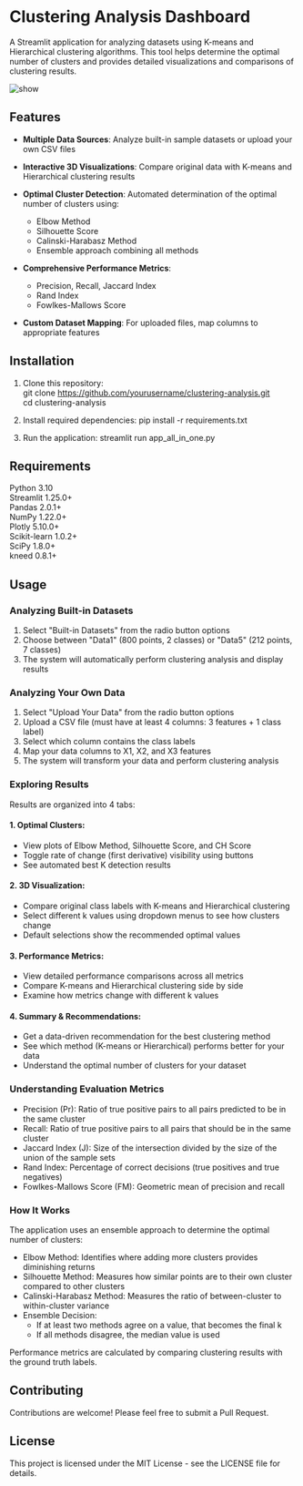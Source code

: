 # Clustering Analysis Dashboard
A Streamlit application for analyzing datasets using K-means and Hierarchical clustering algorithms. This tool helps determine the optimal number of clusters and provides detailed visualizations and comparisons of clustering results.  

![show](https://github.com/user-attachments/assets/a9e69b57-b7ca-4a30-aea7-663c7c9060e4)


## Features
- **Multiple Data Sources**: Analyze built-in sample datasets or upload your own CSV files
- **Interactive 3D Visualizations**: Compare original data with K-means and Hierarchical clustering results
- **Optimal Cluster Detection**: Automated determination of the optimal number of clusters using:
  - Elbow Method
  - Silhouette Score
  - Calinski-Harabasz Method
  - Ensemble approach combining all methods

- **Comprehensive Performance Metrics**:
  - Precision, Recall, Jaccard Index
  - Rand Index
  - Fowlkes-Mallows Score

- **Custom Dataset Mapping**: For uploaded files, map columns to appropriate features

## Installation
1. Clone this repository:  
    git clone https://github.com/yourusername/clustering-analysis.git  
    cd clustering-analysis  

2. Install required dependencies:
pip install -r requirements.txt

3. Run the application:
streamlit run app_all_in_one.py


## Requirements

Python 3.10  
Streamlit 1.25.0+  
Pandas 2.0.1+  
NumPy 1.22.0+  
Plotly 5.10.0+  
Scikit-learn 1.0.2+  
SciPy 1.8.0+  
kneed 0.8.1+  

## Usage
### Analyzing Built-in Datasets

1. Select "Built-in Datasets" from the radio button options
2. Choose between "Data1" (800 points, 2 classes) or "Data5" (212 points, 7 classes)
3. The system will automatically perform clustering analysis and display results

### Analyzing Your Own Data

1. Select "Upload Your Data" from the radio button options
2. Upload a CSV file (must have at least 4 columns: 3 features + 1 class label)
3. Select which column contains the class labels
4. Map your data columns to X1, X2, and X3 features
5. The system will transform your data and perform clustering analysis

### Exploring Results
Results are organized into 4 tabs:

#### 1. Optimal Clusters:

- View plots of Elbow Method, Silhouette Score, and CH Score
- Toggle rate of change (first derivative) visibility using buttons
- See automated best K detection results


#### 2. 3D Visualization:

- Compare original class labels with K-means and Hierarchical clustering
- Select different k values using dropdown menus to see how clusters change
- Default selections show the recommended optimal values

#### 3. Performance Metrics:

- View detailed performance comparisons across all metrics
- Compare K-means and Hierarchical clustering side by side
- Examine how metrics change with different k values


#### 4. Summary & Recommendations:

- Get a data-driven recommendation for the best clustering method
- See which method (K-means or Hierarchical) performs better for your data
- Understand the optimal number of clusters for your dataset



### Understanding Evaluation Metrics

- Precision (Pr): Ratio of true positive pairs to all pairs predicted to be in the same cluster
- Recall: Ratio of true positive pairs to all pairs that should be in the same cluster
- Jaccard Index (J): Size of the intersection divided by the size of the union of the sample sets
- Rand Index: Percentage of correct decisions (true positives and true negatives)
- Fowlkes-Mallows Score (FM): Geometric mean of precision and recall

### How It Works
The application uses an ensemble approach to determine the optimal number of clusters:

- Elbow Method: Identifies where adding more clusters provides diminishing returns
- Silhouette Method: Measures how similar points are to their own cluster compared to other clusters
- Calinski-Harabasz Method: Measures the ratio of between-cluster to within-cluster variance
- Ensemble Decision:
  - If at least two methods agree on a value, that becomes the final k
  - If all methods disagree, the median value is used

Performance metrics are calculated by comparing clustering results with the ground truth labels.


## Contributing
Contributions are welcome! Please feel free to submit a Pull Request.

## License
This project is licensed under the MIT License - see the LICENSE file for details.
